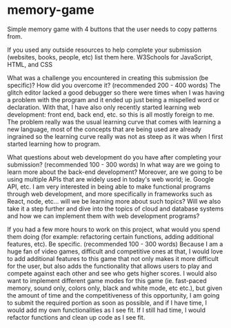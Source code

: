 # memory-game
Simple memory game with 4 buttons that the user needs to copy patterns from.

If you used any outside resources to help complete your submission (websites, books, people, etc) list them here.
W3Schools for JavaScript, HTML, and CSS

What was a challenge you encountered in creating this submission (be specific)? How did you overcome it? (recommended 200 - 400 words)
The glitch editor lacked a good debugger so there were times when I was having a problem with the program and it ended up just being a mispelled word or declaration. With that, I have also only recently started learning web development: front end, back end, etc. so this is all mostly foreign to me. The problem really was the usual learning curve that comes with learning a new language, most of the concepts that are being used are already ingrained so the learning curve really was not as steep as it was when I first started learning how to program.

What questions about web development do you have after completing your submission? (recommended 100 - 300 words)
In what way are we going to learn more about the back-end development? Moreover, are we going to be using multiple APIs that are widely used in today's web world; ie. Google API, etc. I am very interested in being able to make functional programs through web development, and more specifically in frameworks such as React, node, etc... will we be learning more about such topics? Will we also take it a step further and dive into the topics of cloud and database systems and how we can implement them with web development programs?

If you had a few more hours to work on this project, what would you spend them doing (for example: refactoring certain functions, adding additional features, etc). Be specific. (recommended 100 - 300 words)
Because I am a huge fan of video games, difficult and competitive ones at that, I would love to add additional features to this game that not only makes it more difficult for the user, but also adds the functionality that allows users to play and compete against each other and see who gets higher scores. I would also want to implement different game modes for this game (ie. fast-paced memory, sound only, colors only, black and white mode, etc etc.), but given the amount of time and the competitiveness of this opportunity, I am going to submit the required portion as soon as possible, and if I have time, I would add my own functionalities as I see fit. If I still had time, I would refactor functions and clean up code as I see fit.
